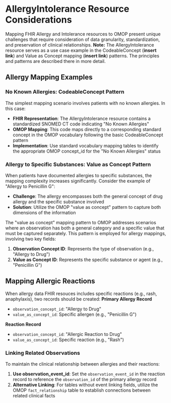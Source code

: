# AllergyIntolerance Resource Considerations
Mapping FHIR Allergy and Intolerance resources to OMOP present unique challenges that require consideration of data granularity, standardization, and preservation of clinical relationships.
**Note:** The AllergyIntolerance resource serves as a use case example in the CodeableConcept (**insert link**) and Value as Concept mapping (**insert link**) patterns. The principles and patterns are described there in more detail.

## Allergy Mapping Examples
### No Known Allergies: CodeableConcept Pattern
The simplest mapping scenario involves patients with no known allergies. In this case:

- **FHIR Representation**: The AllergyIntolerance resource contains a standardized SNOMED CT code indicating "No Known Allergies"
- **OMOP Mapping**: This code maps directly to a corresponding standard concept in the OMOP vocabulary following the basic CodeableConcept pattern
- **Implementation**: Use standard vocabulary mapping tables to identify the appropriate OMOP concept_id for the "No Known Allergies" status

### Allergy to Specific Substances: Value as Concept Pattern
When patients have documented allergies to specific substances, the mapping complexity increases significantly. Consider the example of "Allergy to Penicillin G":

- **Challenge**: The allergy encompasses both the general concept of drug allergy and the specific substance involved
- **Solution**: Utilize the OMOP "value as concept" pattern to capture both dimensions of the information

The "value as concept" mapping pattern to OMOP addresses scenarios where an observation has both a general category and a specific value that must be captured separately. This pattern is employed for allergy mappings, involving two key fields:

1. **Observation Concept ID**: Represents the type of observation (e.g., "Allergy to Drug")
2. **Value as Concept ID**: Represents the specific substance or agent (e.g., "Penicillin G")

## Mapping Allergic Reactions

When allergy data FHIR resouces includes specific reactions (e.g., rash, anaphylaxis), two records should be created: 
**Primary Allergy Record**
- `observation_concept_id`: "Allergy to Drug"
- `value_as_concept_id`: Specific allergen (e.g., "Penicillin G")

**Reaction Record**
- `observation_concept_id`: "Allergic Reaction to Drug"
- `value_as_concept_id`: Specific reaction (e.g., "Rash")

### Linking Related Observations
To maintain the clinical relationship between allergies and their reactions:

1. **Use observation_event_id**: Set the `observation_event_id` in the reaction record to reference the `observation_id` of the primary allergy record
2. **Alternative Linking**: For tables without event linking fields, utilize the OMOP `fact_relationship` table to establish connections between related clinical facts
